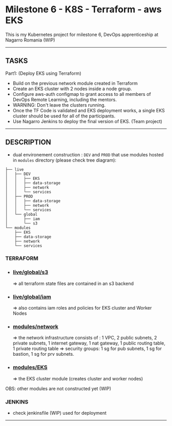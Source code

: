 # Milestone 6 - K8S - Terraform - aws EKS
This is my Kubernetes project for milestone 6, DevOps apprenticeship at Nagarro Romania (WIP)
***
## TASKS
Part1:  (Deploy EKS using Terraform)
- Build on the previous network module created in Terraform
- Create an EKS cluster with 2 nodes inside a node group. 
- Configure aws-auth configmap to grant access to all members of DevOps Remote Learning, including the mentors. 
- WARNING: Don't leave the clusters running. 
- Once the TF Code is validated and EKS deployment works, a single EKS cluster should be used for all of the participants. 
- Use Nagarro Jenkins to deploy the final version of EKS. (Team project)
***
## DESCRIPTION
- dual environement construction : `DEV` and `PROD` that use modules hosted in `modules` directory (please check tree diagram):
```
├── live
│   ├── DEV
│   │   ├── EKS
│   │   ├── data-storage
│   │   ├── network
│   │   └── services
│   ├── PROD
│   │   ├── data-storage
│   │   ├── network
│   │   └── services
│   └── global
│       ├── iam
│       └── s3
└── modules
    ├── EKS
    ├── data-storage
    ├── network
    └── services
```
### TERRAFORM
- ### [live/global/s3](https://github.com/radu-marin/milestone-6-k8s/tree/main/live/global/s3) 
	=> all terraform state files are contained in an s3 backend
- ### [live/global/iam](https://github.com/radu-marin/milestone-6-k8s/tree/main/live/global/iam)
	=> also contains iam roles and policies for EKS cluster and Worker Nodes
- ### [modules/network](https://github.com/radu-marin/milestone-6-k8s/tree/main/modules/network)
	=> the network infrastructure consists of : 1 VPC, 2 public subnets, 2 private subnets, 1 internet gateway, 1 nat gateway, 1 public routing table, 1 private routing table
	=> security groups: 1 sg for pub subnets, 1 sg for bastion, 1 sg for prv subnets.
- ### [modules/EKS](https://github.com/radu-marin/milestone-6-k8s/tree/main/modules/EKS)
	=> the EKS cluster module (creates cluster and worker nodes)

OBS: other modules are not constructed yet (WIP)

### JENKINS
- check jenkinsfile (WIP) used for deployment
***


